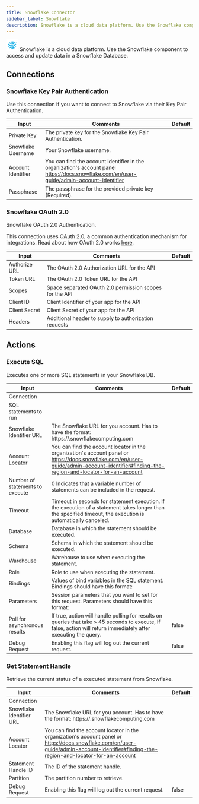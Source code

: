 ```yaml
---
title: Snowflake Connector
sidebar_label: Snowflake
description: Snowflake is a cloud data platform. Use the Snowflake component to access and update data in a Snowflake Database.
---
```


![Snowflake](./assets/snowflake.png#connector-icon)
Snowflake is a cloud data platform. Use the Snowflake component to access and update data in a Snowflake Database.

## Connections

### Snowflake Key Pair Authentication

Use this connection if you want to connect to Snowflake via their Key Pair Authentication.

| Input              | Comments                                                                                                                                  | Default |
| ------------------ | ----------------------------------------------------------------------------------------------------------------------------------------- | ------- |
| Private Key        | The private key for the Snowflake Key Pair Authentication.                                                                                |         |
| Snowflake Username | Your Snowflake username.                                                                                                                  |         |
| Account Identifier | You can find the account identifier in the organization's account panel https://docs.snowflake.com/en/user-guide/admin-account-identifier |         |
| Passphrase         | The passphrase for the provided private key (Required).                                                                                   |         |

### Snowflake OAuth 2.0

Snowflake OAuth 2.0 Authentication.

This connection uses OAuth 2.0, a common authentication mechanism for integrations.
Read about how OAuth 2.0 works [here](../oauth2.md).

| Input         | Comments                                                | Default |
| ------------- | ------------------------------------------------------- | ------- |
| Authorize URL | The OAuth 2.0 Authorization URL for the API             |         |
| Token URL     | The OAuth 2.0 Token URL for the API                     |         |
| Scopes        | Space separated OAuth 2.0 permission scopes for the API |         |
| Client ID     | Client Identifier of your app for the API               |         |
| Client Secret | Client Secret of your app for the API                   |         |
| Headers       | Additional header to supply to authorization requests   |         |

## Actions

### Execute SQL

Executes one or more SQL statements in your Snowflake DB.

| Input                           | Comments                                                                                                                                                                                | Default |
| ------------------------------- | --------------------------------------------------------------------------------------------------------------------------------------------------------------------------------------- | ------- |
| Connection                      |                                                                                                                                                                                         |         |
| SQL statements to run           |                                                                                                                                                                                         |         |
| Snowflake Identifier URL        | The Snowflake URL for you account. Has to have the format: https://<account-name>.snowflakecomputing.com                                                                                |         |
| Account Locator                 | You can find the account locator in the organization's account panel or https://docs.snowflake.com/en/user-guide/admin-account-identifier#finding-the-region-and-locator-for-an-account |         |
| Number of statements to execute | 0 Indicates that a variable number of statements can be included in the request.                                                                                                        |         |
| Timeout                         | Timeout in seconds for statement execution. If the execution of a statement takes longer than the specified timeout, the execution is automatically canceled.                           |         |
| Database                        | Database in which the statement should be executed.                                                                                                                                     |         |
| Schema                          | Schema in which the statement should be executed.                                                                                                                                       |         |
| Warehouse                       | Warehouse to use when executing the statement.                                                                                                                                          |         |
| Role                            | Role to use when executing the statement.                                                                                                                                               |         |
| Bindings                        | Values of bind variables in the SQL statement. Bindings should have this format:                                                                                                        |         |
| Parameters                      | Session parameters that you want to set for this request. Parameters should have this format:                                                                                           |         |
| Poll for asynchronous results   | If true, action will handle polling for results on queries that take > 45 seconds to execute, If false, action will return immediately after executing the query.                       | false   |
| Debug Request                   | Enabling this flag will log out the current request.                                                                                                                                    | false   |

### Get Statement Handle

Retrieve the current status of a executed statement from Snowflake.

| Input                    | Comments                                                                                                                                                                                | Default |
| ------------------------ | --------------------------------------------------------------------------------------------------------------------------------------------------------------------------------------- | ------- |
| Connection               |                                                                                                                                                                                         |         |
| Snowflake Identifier URL | The Snowflake URL for you account. Has to have the format: https://<account-name>.snowflakecomputing.com                                                                                |         |
| Account Locator          | You can find the account locator in the organization's account panel or https://docs.snowflake.com/en/user-guide/admin-account-identifier#finding-the-region-and-locator-for-an-account |         |
| Statement Handle ID      | The ID of the statement handle.                                                                                                                                                         |         |
| Partition                | The partition number to retrieve.                                                                                                                                                       |         |
| Debug Request            | Enabling this flag will log out the current request.                                                                                                                                    | false   |
